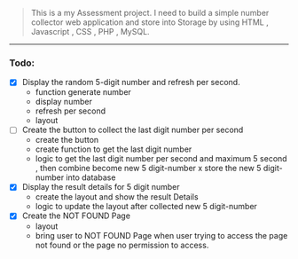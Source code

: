 > This is a my Assessment project. I need to build a simple number collector web application and store into Storage by using HTML , Javascript , CSS , PHP , MySQL.

----
### Todo:
- [x] Display the random 5-digit number and refresh per second.
    - function generate number
    - display number
    - refresh per second
    - layout
- [ ] Create the button to collect the last digit number per second
    - create the button
    - create function to get the last digit number
    - logic to get the last digit number per second and maximum 5 second , then combine become new 5 digit-number
    x store the new 5 digit-number into database
- [x] Display the result details for 5 digit number
    - create the layout and show the result Details
    - logic to update the layout after collected new 5 digit-number
- [x] Create the NOT FOUND Page
    - layout
    - bring user to NOT FOUND Page when user trying to access the page not found or the page no permission to access.